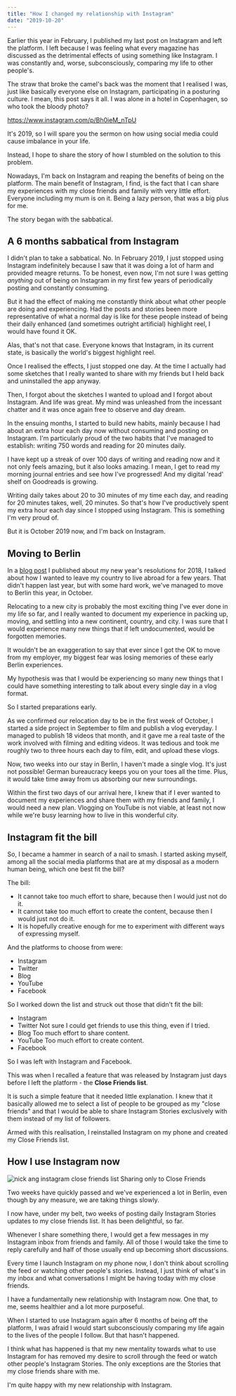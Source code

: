 ```yaml
---
title: "How I changed my relationship with Instagram"
date: "2019-10-20"
---
```


Earlier this year in February, I published my last post on Instagram and left the platform. I left because I was feeling what every magazine has discussed as the detrimental effects of using something like Instagram. I was constantly and, worse, subconsciously, comparing my life to other people's.

The straw that broke the camel's back was the moment that I realised I was, just like basically everyone else on Instagram, participating in a posturing culture. I mean, this post says it all. I was alone in a hotel in Copenhagen, so who took the bloody photo?

https://www.instagram.com/p/Bh0ieM_nTpU

It's 2019, so I will spare you the sermon on how using social media could cause imbalance in your life.

Instead, I hope to share the story of how I stumbled on the solution to this problem.

Nowadays, I'm back on Instagram and reaping the benefits of being on the platform. The main benefit of Instagram, I find, is the fact that I can share my experiences with my close friends and family with very little effort. Everyone including my mum is on it. Being a lazy person, that was a big plus for me.

The story began with the sabbatical.

## A 6 months sabbatical from Instagram

I didn't plan to take a sabbatical. No. In February 2019, I just stopped using Instagram indefinitely because I saw that it was doing a lot of harm and provided meagre returns. To be honest, even now, I'm not sure I was getting _anything_ out of being on Instagram in my first few years of periodically posting and constantly consuming.

But it had the effect of making me constantly think about what other people are doing and experiencing. Had the posts and stories been more representative of what a normal day is like for these people instead of being their daily enhanced (and sometimes outright artificial) highlight reel, I would have found it OK.

Alas, that's not that case. Everyone knows that Instagram, in its current state, is basically the world's biggest highlight reel.

Once I realised the effects, I just stopped one day. At the time I actually had some sketches that I really wanted to share with my friends but I held back and uninstalled the app anyway.

Then, I forgot about the sketches I wanted to upload and I forgot about Instagram. And life was great. My mind was unleashed from the incessant chatter and it was once again free to observe and day dream.

In the ensuing months, I started to build new habits, mainly because I had about an extra hour each day now without consuming and posting on Instagram. I'm particularly proud of the two habits that I've managed to establish: writing 750 words and reading for 20 minutes daily.

I have kept up a streak of over 100 days of writing and reading now and it not only feels amazing, but it also looks amazing. I mean, I get to read my morning journal entries and see how I've progressed! And my digital 'read' shelf on Goodreads is growing.

Writing daily takes about 20 to 30 minutes of my time each day, and reading for 20 minutes takes, well, 20 minutes. So that's how I've productively spent my extra hour each day since I stopped using Instagram. This is something I'm very proud of.

But it is October 2019 now, and I'm back on Instagram.

## Moving to Berlin

In a [blog post](/2017-12-31-new-years-resolution-2018/) I published about my new year's resolutions for 2018, I talked about how I wanted to leave my country to live abroad for a few years. That didn't happen last year, but with some hard work, we've managed to move to Berlin this year, in October.

Relocating to a new city is probably the most exciting thing I've ever done in my life so far, and I really wanted to document my experience in packing up, moving, and settling into a new continent, country, and city. I was sure that I would experience many new things that if left undocumented, would be forgotten memories.

It wouldn't be an exaggeration to say that ever since I got the OK to move from my employer, my biggest fear was losing memories of these early Berlin experiences.

My hypothesis was that I would be experiencing so many new things that I could have something interesting to talk about every single day in a vlog format.

So I started preparations early.

As we confirmed our relocation day to be in the first week of October, I started a side project in September to film and publish a vlog everyday. I managed to publish 18 videos that month, and it gave me a real taste of the work involved with filming and editing videos. It was tedious and took me roughly two to three hours each day to film, edit, and upload these vlogs.

Now, two weeks into our stay in Berlin, I haven't made a single vlog. It's just not possible! German bureaucracy keeps you on your toes all the time. Plus, it would take time away from us absorbing our new surroundings.

Within the first two days of our arrival here, I knew that if I ever wanted to document my experiences and share them with my friends and family, I would need a new plan. Vlogging on YouTube is not viable, at least not now while we're busy learning how to live in this wonderful city.

## Instagram fit the bill

So, I became a hammer in search of a nail to smash. I started asking myself, among all the social media platforms that are at my disposal as a modern human being, which one best fit the bill?

The bill:

- It cannot take too much effort to share, because then I would just not do it.
- It cannot take too much effort to create the content, because then I would just not do it.
- It is hopefully creative enough for me to experiment with different ways of expressing myself.

And the platforms to choose from were:

- Instagram
- Twitter
- Blog
- YouTube
- Facebook

So I worked down the list and struck out those that didn't fit the bill:

- Instagram
- Twitter Not sure I could get friends to use this thing, even if I tried.
- Blog Too much effort to share content.
- YouTube Too much effort to create content.
- Facebook

So I was left with Instagram and Facebook.

This was when I recalled a feature that was released by Instagram just days before I left the platform - the **Close Friends list**.

It is such a simple feature that it needed little explanation. I knew that it basically allowed me to select a list of people to be grouped as my "close friends" and that I would be able to share Instagram Stories exclusively with them instead of my list of followers.

Armed with this realisation, I reinstalled Instagram on my phone and created my Close Friends list.

## How I use Instagram now

![nick ang instagram close friends list](images/nick-ang-instagram-576x1024.png) Sharing only to Close Friends

Two weeks have quickly passed and we've experienced a lot in Berlin, even though by any measure, we are taking things slowly.

I now have, under my belt, two weeks of posting daily Instagram Stories updates to my close friends list. It has been delightful, so far.

Whenever I share something there, I would get a few messages in my Instagram inbox from friends and family. All of those I would take the time to reply carefully and half of those usually end up becoming short discussions.

Every time I launch Instagram on my phone now, I don't think about scrolling the feed or watching other people's stories. Instead, I just think of what's in my inbox and what conversations I might be having today with my close friends.

I have a fundamentally new relationship with Instagram now. One that, to me, seems healthier and a lot more purposeful.

When I started to use Instagram again after 6 months of being off the platform, I was afraid I would start subconsciously comparing my life again to the lives of the people I follow. But that hasn't happened.

I think what has happened is that my new mentality towards what to use Instagram for has removed my desire to scroll through the feed or watch other people's Instagram Stories. The only exceptions are the Stories that my close friends share with me.

I'm quite happy with my new relationship with Instagram.
